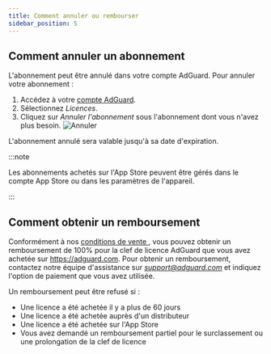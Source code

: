 ```yaml
---
title: Comment annuler ou rembourser
sidebar_position: 5
---
```


## Comment annuler un abonnement

L'abonnement peut être annulé dans votre compte AdGuard. Pour annuler votre abonnement :

 1. Accédez à votre [compte AdGuard](https://my.adguard.com/).
 1. Sélectionnez *Licences*.
 1. Cliquez sur *Annuler l'abonnement* sous l'abonnement dont vous n'avez plus besoin. ![Annuler](https://cdn.adtidy.org/content/kb/ad_blocker/general/newaccount-cancel-sub.png)

 L'abonnement annulé sera valable jusqu'à sa date d'expiration.

:::note

Les abonnements achetés sur l'App Store peuvent être gérés dans le compte App Store ou dans les paramètres de l'appareil.

:::

## Comment obtenir un remboursement

Conformément à nos [conditions de vente ](https://adguard.com/terms-of-sale.html), vous pouvez obtenir un remboursement de 100% pour la clef de licence AdGuard que vous avez achetée sur https://adguard.com. Pour obtenir un remboursement, contactez notre équipe d'assistance sur *support@adguard.com* et indiquez l'option de paiement que vous avez utilisée.

Un remboursement peut être refusé si :

- Une licence a été achetée il y a plus de 60 jours
- Une licence a été achetée auprès d'un distributeur
- Une licence a été achetée sur l'App Store
- Vous avez demandé un remboursement partiel pour le surclassement ou une prolongation de la clef de licence
